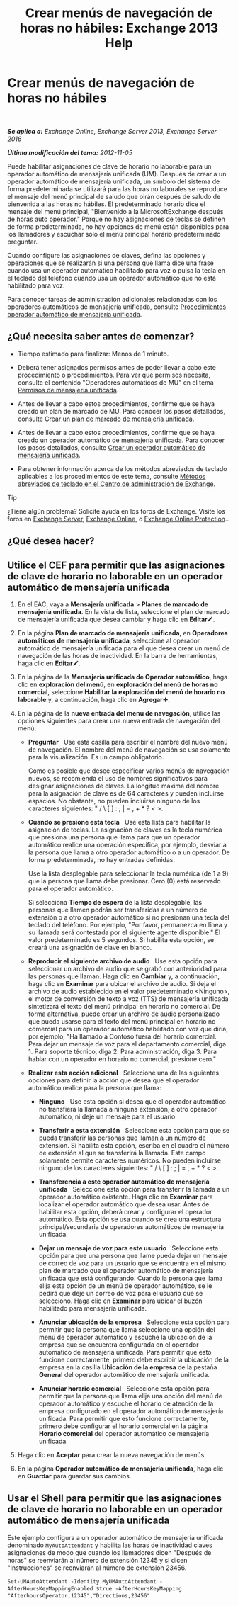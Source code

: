 ﻿---
title: 'Crear menús de navegación de horas no hábiles: Exchange 2013 Help'
TOCTitle: Crear menús de navegación de horas no hábiles
ms:assetid: bfe81ed6-9648-4882-8baf-ac93ea30a8ca
ms:mtpsurl: https://technet.microsoft.com/es-es/library/Bb232175(v=EXCHG.150)
ms:contentKeyID: 49895884
ms.date: 05/22/2018
mtps_version: v=EXCHG.150
ms.translationtype: MT
---

# Crear menús de navegación de horas no hábiles

 

_**Se aplica a:** Exchange Online, Exchange Server 2013, Exchange Server 2016_

_**Última modificación del tema:** 2012-11-05_

Puede habilitar asignaciones de clave de horario no laborable para un operador automático de mensajería unificada (UM). Después de crear a un operador automático de mensajería unificada, un símbolo del sistema de forma predeterminada se utilizará para las horas no laborales se reproduce el mensaje del menú principal de saludo que oirán después de saludo de bienvenida a las horas no hábiles. El predeterminado horario dice el mensaje del menú principal, "Bienvenido a la MicrosoftExchange después de horas auto operador." Porque no hay asignaciones de teclas se definen de forma predeterminada, no hay opciones de menú están disponibles para los llamadores y escuchar sólo el menú principal horario predeterminado preguntar.

Cuando configure las asignaciones de claves, defina las opciones y operaciones que se realizarán si una persona que llama dice una frase cuando usa un operador automático habilitado para voz o pulsa la tecla en el teclado del teléfono cuando usa un operador automático que no está habilitado para voz.

Para conocer tareas de administración adicionales relacionadas con los operadores automáticos de mensajería unificada, consulte [Procedimientos operador automático de mensajería unificada](um-auto-attendant-procedures-exchange-2013-help.md).

## ¿Qué necesita saber antes de comenzar?

  - Tiempo estimado para finalizar: Menos de 1 minuto.

  - Deberá tener asignados permisos antes de poder llevar a cabo este procedimiento o procedimientos. Para ver qué permisos necesita, consulte el contenido "Operadores automáticos de MU" en el tema [Permisos de mensajería unificada](unified-messaging-permissions-exchange-2013-help.md).

  - Antes de llevar a cabo estos procedimientos, confirme que se haya creado un plan de marcado de MU. Para conocer los pasos detallados, consulte [Crear un plan de marcado de mensajería unificada](create-a-um-dial-plan-exchange-2013-help.md).

  - Antes de llevar a cabo estos procedimientos, confirme que se haya creado un operador automático de mensajería unificada. Para conocer los pasos detallados, consulte [Crear un operador automático de mensajería unificada](create-a-um-auto-attendant-exchange-2013-help.md).

  - Para obtener información acerca de los métodos abreviados de teclado aplicables a los procedimientos de este tema, consulte [Métodos abreviados de teclado en el Centro de administración de Exchange](keyboard-shortcuts-in-the-exchange-admin-center-exchange-online-protection-help.md).


> [!TIP]
> ¿Tiene algún problema? Solicite ayuda en los foros de Exchange. Visite los foros en <A href="https://go.microsoft.com/fwlink/p/?linkid=60612">Exchange Server</A>, <A href="https://go.microsoft.com/fwlink/p/?linkid=267542">Exchange Online</A>, o <A href="https://go.microsoft.com/fwlink/p/?linkid=285351">Exchange Online Protection</A>..



## ¿Qué desea hacer?

## Utilice el CEF para permitir que las asignaciones de clave de horario no laborable en un operador automático de mensajería unificada

1.  En el EAC, vaya a **Mensajería unificada** \> **Planes de marcado de mensajería unificada**. En la vista de lista, seleccione el plan de marcado de mensajería unificada que desea cambiar y haga clic en **Editar**![Icono Editar](images/Bb124582.6f53ccb2-1f13-4c02-bea0-30690e6ea71d(EXCHG.150).gif "Icono Editar").

2.  En la página **Plan de marcado de mensajería unificada**, en **Operadores automáticos de mensajería unificada**, seleccione al operador automático de mensajería unificada para el que desea crear un menú de navegación de las horas de inactividad. En la barra de herramientas, haga clic en **Editar**![Icono Editar](images/Bb124582.6f53ccb2-1f13-4c02-bea0-30690e6ea71d(EXCHG.150).gif "Icono Editar").

3.  En la página de la **Mensajería unificada de Operador automático**, haga clic en **exploración del menú**, en **exploración del menú de horas no comercial**, seleccione **Habilitar la exploración del menú de horario no laborable** y, a continuación, haga clic en **Agregar**![Agregar icono](images/JJ218640.c1e75329-d6d7-4073-a27d-498590bbb558(EXCHG.150).gif "Agregar icono").

4.  En la página de la **nueva entrada del menú de navegación**, utilice las opciones siguientes para crear una nueva entrada de navegación del menú:
    
      - **Preguntar**   Use esta casilla para escribir el nombre del nuevo menú de navegación. El nombre del menú de navegación se usa solamente para la visualización. Es un campo obligatorio.
        
        Como es posible que desee especificar varios menús de navegación nuevos, se recomienda el uso de nombres significativos para designar asignaciones de claves. La longitud máxima del nombre para la asignación de clave es de 64 caracteres y pueden incluirse espacios. No obstante, no pueden incluirse ninguno de los caracteres siguientes: " / \\ \[ \] : ; | = , + \* ? \< \>.
    
      - **Cuando se presione esta tecla**   Use esta lista para habilitar la asignación de teclas. La asignación de claves es la tecla numérica que presiona una persona que llama para que un operador automático realice una operación específica, por ejemplo, desviar a la persona que llama a otro operador automático o a un operador. De forma predeterminada, no hay entradas definidas.
        
        Use la lista desplegable para seleccionar la tecla numérica (de 1 a 9) que la persona que llama debe presionar. Cero (0) está reservado para el operador automático.
        
        Si selecciona **Tiempo de espera** de la lista desplegable, las personas que llamen podrán ser transferidas a un número de extensión o a otro operador automático si no presionan una tecla del teclado del teléfono. Por ejemplo, "Por favor, permanezca en línea y su llamada será contestada por el siguiente agente disponible." El valor predeterminado es 5 segundos. Si habilita esta opción, se creará una asignación de clave en blanco.
    
      - **Reproducir el siguiente archivo de audio**   Use esta opción para seleccionar un archivo de audio que se grabó con anterioridad para las personas que llaman. Haga clic en **Cambiar** y, a continuación, haga clic en **Examinar** para ubicar el archivo de audio. Si deja el archivo de audio establecido en el valor predeterminado \<Ninguno\>, el motor de conversión de texto a voz (TTS) de mensajería unificada sintetizará el texto del menú principal en horario no comercial. De forma alternativa, puede crear un archivo de audio personalizado que pueda usarse para el texto del menú principal en horario no comercial para un operador automático habilitado con voz que diría, por ejemplo, "Ha llamado a Contoso fuera del horario comercial. Para dejar un mensaje de voz para el departamento comercial, diga 1. Para soporte técnico, diga 2. Para administración, diga 3. Para hablar con un operador en horario no comercial, presione cero."
    
      - **Realizar esta acción adicional**   Seleccione una de las siguientes opciones para definir la acción que desea que el operador automático realice para la persona que llama:
        
          - **Ninguno**   Use esta opción si desea que el operador automático no transfiera la llamada a ninguna extensión, a otro operador automático, ni deje un mensaje para el usuario.
        
          - **Transferir a esta extensión**   Seleccione esta opción para que se pueda transferir las personas que llaman a un número de extensión. Si habilita esta opción, escriba en el cuadro el número de extensión al que se transferirá la llamada. Este campo solamente permite caracteres numéricos. No pueden incluirse ninguno de los caracteres siguientes: " / \\ \[ \] : ; | = , + \* ? \< \>.
        
          - **Transferencia a este operador automático de mensajería unificada**   Seleccione esta opción para transferir la llamada a un operador automático existente. Haga clic en **Examinar** para localizar el operador automático que desea usar. Antes de habilitar esta opción, deberá crear y configurar el operador automático. Esta opción se usa cuando se crea una estructura principal/secundaria de operadores automáticos de mensajería unificada.
        
          - **Dejar un mensaje de voz para este usuario**   Seleccione esta opción para que una persona que llame pueda dejar un mensaje de correo de voz para un usuario que se encuentra en el mismo plan de marcado que el operador automático de mensajería unificada que está configurando. Cuando la persona que llama elija esta opción de un menú de operador automático, se le pedirá que deje un correo de voz para el usuario que se seleccionó. Haga clic en **Examinar** para ubicar el buzón habilitado para mensajería unificada.
        
          - **Anunciar ubicación de la empresa**   Seleccione esta opción para permitir que la persona que llama seleccione una opción del menú de operador automático y escuche la ubicación de la empresa que se encuentra configurada en el operador automático de mensajería unificada. Para permitir que esto funcione correctamente, primero debe escribir la ubicación de la empresa en la casilla **Ubicación de la empresa** de la pestaña **General** del operador automático de mensajería unificada.
        
          - **Anunciar horario comercial**   Seleccione esta opción para permitir que la persona que llama elija una opción del menú de operador automático y escuche el horario de atención de la empresa configurado en el operador automático de mensajería unificada. Para permitir que esto funcione correctamente, primero debe configurar el horario comercial en la página **Horario comercial** del operador automático de mensajería unificada.

5.  Haga clic en **Aceptar** para crear la nueva navegación de menús.

6.  En la página **Operador automático de mensajería unificada**, haga clic en **Guardar** para guardar sus cambios.

## Usar el Shell para permitir que las asignaciones de clave de horario no laborable en un operador automático de mensajería unificada

Este ejemplo configura a un operador automático de mensajería unificada denominado `MyAutoAttendant` y habilita las horas de inactividad claves asignaciones de modo que cuando los llamadores dicen "Después de horas" se reenviarán al número de extensión 12345 y si dicen "Instrucciones" se reenviarán al número de extensión 23456.

    Set-UMAutoAttendant -Identity MyUMAutoAttendant -AfterHoursKeyMappingEnabled $true -AfterHoursKeyMapping "AfterhoursOperator,12345","Directions,23456"

